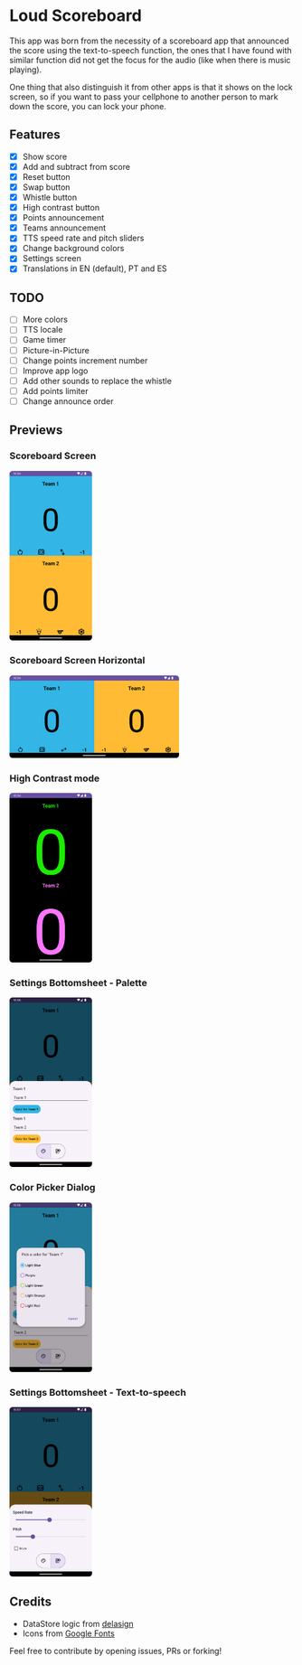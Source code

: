 # Loud Scoreboard

This app was born from the necessity of a scoreboard app that announced the score using the
text-to-speech function, the ones that I have found with similar function did not get the focus for
the audio (like when there is music playing).

One thing that also distinguish it from other apps is that it shows on the lock screen, so if you
want to pass your cellphone to another person to mark down the score, you can lock your phone.

## Features

- [x] Show score
- [x] Add and subtract from score
- [x] Reset button
- [x] Swap button
- [x] Whistle button
- [x] High contrast button
- [x] Points announcement
- [x] Teams announcement
- [x] TTS speed rate and pitch sliders
- [x] Change background colors
- [x] Settings screen
- [x] Translations in EN (default), PT and ES

## TODO

- [ ] More colors
- [ ] TTS locale
- [ ] Game timer
- [ ] Picture-in-Picture
- [ ] Change points increment number
- [ ] Improve app logo
- [ ] Add other sounds to replace the whistle
- [ ] Add points limiter
- [ ] Change announce order

## Previews

### Scoreboard Screen
<img src="images/main_vertical.png" height="300" alt="Scoreboard Screen">

### Scoreboard Screen Horizontal
<img src="images/main_horizontal.png" width="300" alt="Scoreboard Screen Horizontal">

### High Contrast mode
<img src="images/high_contrast.png" height="300" alt="Scoreboard Screen High Contrast">

### Settings Bottomsheet - Palette
<img src="images/settings_palette.png" height="300" alt="Settings Bottomsheet - Palette">

### Color Picker Dialog
<img src="images/color_picker.png" height="300" alt="Color Picker Dialog">

### Settings Bottomsheet - Text-to-speech
<img src="images/settings_tts.png" height="300" alt="Settings Bottomsheet - Text-to-speech">

## Credits

- DataStore logic from [delasign](https://www.delasign.com/blog/android-studio-kotlin-data-store/)
- Icons from [Google Fonts](https://fonts.google.com/icons)

Feel free to contribute by opening issues, PRs or forking!
